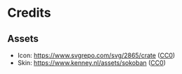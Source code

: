 # Credits

## Assets

- Icon: <https://www.svgrepo.com/svg/2865/crate> ([CC0])
- Skin: <https://www.kenney.nl/assets/sokoban> ([CC0])

[CC0]: https://creativecommons.org/publicdomain/zero/1.0/
